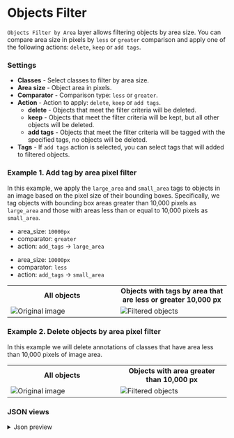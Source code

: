 # Objects Filter

`Objects Filter by Area` layer allows filtering objects by area size. You can compare area size in pixels by `less` or `greater` comparison and apply one of the following actions: `delete`, `keep` or `add tags`.

### Settings

- **Classes** - Select classes to filter by area size.
- **Area size** - Object area in pixels.
- **Comparator** - Comparison type: `less` or `greater`.
- **Action** - Action to apply: `delete`, `keep` or `add tags`.
  - **delete** - Objects that meet the filter criteria will be deleted.
  - **keep** - Objects that meet the filter criteria will be kept, but all other objects will be deleted.
  - **add tags** - Objects that meet the filter criteria will be tagged with the specified tags, no objects will be deleted.
- **Tags** - If `add tags` action is selected, you can select tags that will added to filtered objects.

### Example 1. Add tag by area pixel filter

In this example, we apply the `large_area` and `small_area` tags to objects in an image based on the pixel size of their bounding boxes. Specifically, we tag objects with bounding box areas greater than 10,000 pixels as `large_area` and those with areas less than or equal to 10,000 pixels as `small_area`.

- area_size: `10000px`
- comparator: `greater`
- action: `add_tags` -> `large_area`
>
- area_size: `10000px`
- comparator: `less`
- action: `add_tags` -> `small_area`

<table>
<tr>
<td style="text-align:center; width:50%"><strong>All objects</strong></td>
<td style="text-align:center; width:50%"><strong>Objects with tags by area that are less or greater 10,000 px</strong></td>
</tr>
<tr>
<td> <img src="https://github.com/user-attachments/assets/4654e696-8e99-4959-a025-f4b7c54c0e1f" alt="Original image" /> </td>
<td> <img src="https://github.com/user-attachments/assets/b67559da-dc7c-4e85-9596-9cb32b04d0b1" alt="Filtered objects" /> </td>
</tr>
</table>

### Example 2. Delete objects by area pixel filter

In this example we will delete annotations of classes that have area less than 10,000 pixels of image area.

<table>
<tr>
<td style="text-align:center; width:50%"><strong>All objects</strong></td>
<td style="text-align:center; width:50%"><strong>Objects with area greater than 10,000 px</strong></td>
</tr>
<tr>
<td> <img src="https://github.com/user-attachments/assets/7be58e15-f241-4053-825c-c06711cb7295" alt="Original image" /> </td>
<td> <img src="https://github.com/user-attachments/assets/0dd94609-17ce-4688-aa3e-bcaf15ceb7a5" alt="Filtered objects" /> </td>
</tr>
</table>

### JSON views

<details>
  <summary>Json preview</summary>
<pre>
{
		"action": "objects_filter_by_area",
		"src": {
			"source": [
				"$images_project_1"
			]
		},
		"dst": "$objects_filter_by_area_2",
		"settings": {
			"classes": [
				"shirt",
				"bag"
			],
			"area": 18,
			"comparator": "gt",
			"action": "add_tags",
			"tags_to_add": [
				{
					"name": "some_tag_text",
					"value": "some text"
				},
				{
					"name": "some_tag_num",
					"value": 18
				},
				{
					"name": "some_tag_oneof",
					"value": "value_3"
				},
				{
					"name": "some_tag_none",
					"value": null
				}
			]
		},
		"scene_location": {
			"order_idx": 1,
			"position": {
				"x": 540,
				"y": 140
			}
		}
	}
</pre>
</details>
